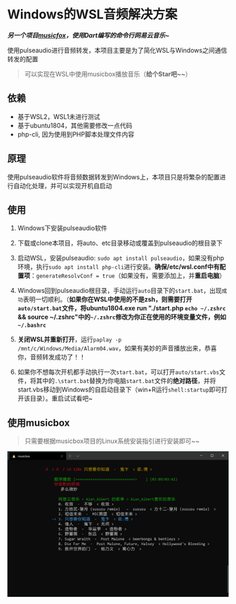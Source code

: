 # Windows的WSL音频解决方案

***另一个项目[musicfox](https://github.com/AlanAlbert/musicfox)，使用Dart编写的命令行网易云音乐~***

使用pulseaudio进行音频转发，本项目主要是为了简化WSL与Windows之间通信转发的配置

> 可以实现在WSL中使用musicbox播放音乐（**给个Star吧~~**）

## 依赖

* 基于WSL2，WSL1未进行测试
* 基于ubuntu1804，其他需要修改一点代码
* php-cli, 因为使用到PHP脚本处理文件内容

## 原理

使用pulseaudio软件将音频数据转发到Windows上，本项目只是将繁杂的配置进行自动化处理，并可以实现开机自启动

## 使用

1. Windows下安装pulseaudio软件

2. 下载或clone本项目，将auto、etc目录移动或覆盖到pulseaudio的根目录下

3. 启动WSL，安装pulseaudio: `sudo apt install pulseaudio`，如果没有php环境，执行`sudo apt install php-cli`进行安装。**确保/etc/wsl.conf中有配置项**：`generateResolvConf = true`（如果没有，需要添加上，并**重启电脑**）

4. Windows回到pulseaudio根目录，手动运行`auto`目录下的`start.bat`，出现`成功`表明一切顺利。（**如果你在WSL中使用的不是zsh，则需要打开`auto/start.bat`文件，将ubuntu1804.exe run "./start.php `echo ~/.zshrc` && source ~/.zshrc"中的`~/.zshrc`修改为你正在使用的环境变量文件，例如`~/.bashrc`**

5. **关闭WSL并重新打开**，运行`paplay -p /mnt/c/Windows/Media/Alarm04.wav`，如果有美妙的声音播放出来，恭喜你，音频转发成功了！！

6. 如果你不想每次开机都手动执行一次`start.bat`，可以打开`auto/start.vbs`文件，将其中的`.\start.bat`替换为你电脑`start.bat`文件的**绝对路径**，并将start.vbs移动到Windows的自启动目录下（win+R运行`shell:startup`即可打开该目录）。重启试试看吧~


## 使用musicbox

> 只需要根据musicbox项目的Linux系统安装指引进行安装即可~~

![musicbox](./musicbox.png)
